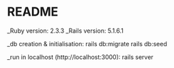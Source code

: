 # README

 _Ruby version: 2.3.3
 _Rails version: 5.1.6.1

_db creation & initialisation:
rails db:migrate
rails db:seed

_run in localhost (http://localhost:3000):
rails server

